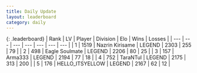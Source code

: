 ```yaml
---
title: Daily Update
layout: leaderboard
category: daily
---
```


{: .leaderboard}
| Rank | LV | Player | Division | Elo | Wins | Losses |
| --- | --- | --- | --- | --- | --- | --- |
| <span data-change="0">1</span> | 1519 | <span title="ID: 315148">Nazrin Kirisame</span> | LEGEND | <span data-change="0">2303</span> | <span data-change="0">255</span> | <span data-change="0">79</span> |
| <span data-change="3">2</span> | 498 | <span title="ID: 512212">Eagle Soulmate</span> | LEGEND | <span data-change="36">2206</span> | <span data-change="7">80</span> | <span data-change="0">25</span> |
| <span data-change="-1">3</span> | 157 | <span title="ID: 402844">Arma333</span> | LEGEND | <span data-change="0">2194</span> | <span data-change="0">77</span> | <span data-change="0">18</span> |
| <span data-change="0">4</span> | 752 | <span title="ID: 285323">TaraNTul</span> | LEGEND | <span data-change="0">2175</span> | <span data-change="0">313</span> | <span data-change="0">200</span> |
| <span data-change="3">5</span> | 176 | <span title="ID: 528147">HELLO_ITSYELLOW</span> | LEGEND | <span data-change="30">2167</span> | <span data-change="8">62</span> | <span data-change="1">12</span> |